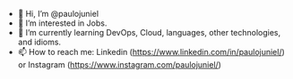 - 👋 Hi, I’m @paulojuniel
- 👀 I’m interested in Jobs.
- 🌱 I’m currently learning DevOps, Cloud, languages, other technologies, and idioms.
- 📫 How to reach me: Linkedin (https://www.linkedin.com/in/paulojuniel/) or Instagram (https://www.instagram.com/paulojuniel/)

<!---
paulojuniel/paulojuniel is a ✨ special ✨ repository because its `README.md` (this file) appears on your GitHub profile.
You can click the Preview link to take a look at your changes.
--->
